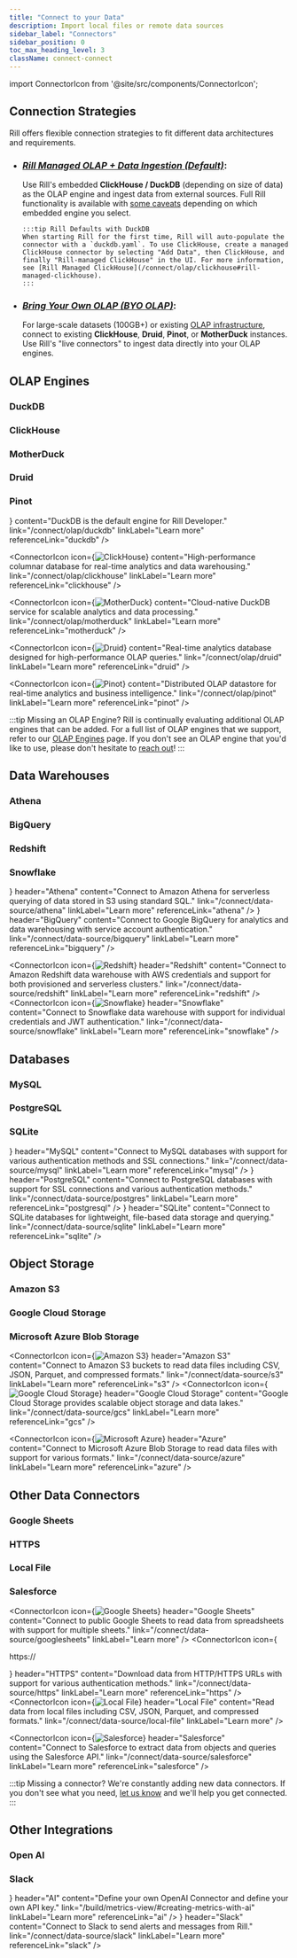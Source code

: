 ```yaml
---
title: "Connect to your Data"
description: Import local files or remote data sources
sidebar_label: "Connectors"
sidebar_position: 0
toc_max_heading_level: 3
className: connect-connect
---
```


<!-- WARNING: There are links to this page in source code. If you move it, find and replace the links and consider adding a redirect in docusaurus.config.js. -->

import ConnectorIcon from '@site/src/components/ConnectorIcon';

## Connection Strategies

Rill offers flexible connection strategies to fit different data architectures and requirements.

- ### _[Rill Managed OLAP + Data Ingestion (Default)](/connect/data-source)_:
  
  Use Rill's embedded **ClickHouse / DuckDB** (depending on size of data) as the OLAP engine and ingest data from external sources. Full Rill functionality is available with [some caveats](/connect/data-source#managed-olap-engine-caveats) depending on which embedded engine you select.
 
      :::tip Rill Defaults with DuckDB
      When starting Rill for the first time, Rill will auto-populate the connector with a `duckdb.yaml`. To use ClickHouse, create a managed ClickHouse connector by selecting "Add Data", then ClickHouse, and finally "Rill-managed ClickHouse" in the UI. For more information, see [Rill Managed ClickHouse](/connect/olap/clickhouse#rill-managed-clickhouse).
      :::

- ### _[Bring Your Own OLAP (BYO OLAP)](/connect/olap)_: 
  
  For large-scale datasets (100GB+) or existing [OLAP infrastructure](/connect/olap#what-is-olap), connect to existing **ClickHouse**, **Druid**, **Pinot**, or **MotherDuck** instances. Use Rill's "live connectors" to ingest data directly into your OLAP engines.

## OLAP Engines

### DuckDB
### ClickHouse
### MotherDuck
### Druid
### Pinot

<div className="connector-icon-grid">
  <ConnectorIcon
    icon={<img src="/img/connect/icons/Logo-DuckDB.svg" alt="DuckDB" />}
    content="DuckDB is the default engine for Rill Developer."
    link="/connect/olap/duckdb"
    linkLabel="Learn more"
    referenceLink="duckdb"
  />

  <ConnectorIcon
    icon={<img src="/img/connect/icons/Logo-Clickhouse.svg" alt="ClickHouse" />}
    content="High-performance columnar database for real-time analytics and data warehousing."
    link="/connect/olap/clickhouse"
    linkLabel="Learn more"
    referenceLink="clickhouse"
  />

  <ConnectorIcon
    icon={<img src="/img/connect/icons/Logo-Motherduck.svg" alt="MotherDuck" />}
    content="Cloud-native DuckDB service for scalable analytics and data processing."
    link="/connect/olap/motherduck"
    linkLabel="Learn more"
    referenceLink="motherduck"
  />

  <ConnectorIcon
    icon={<img src="/img/connect/icons/Logo-Druid.svg" alt="Druid" />}
    content="Real-time analytics database designed for high-performance OLAP queries."
    link="/connect/olap/druid"
    linkLabel="Learn more"
    referenceLink="druid"
  />

  <ConnectorIcon
    icon={<img src="/img/connect/icons/Logo-Pinot.svg" alt="Pinot" />}
    content="Distributed OLAP datastore for real-time analytics and business intelligence."
    link="/connect/olap/pinot"
    linkLabel="Learn more"
    referenceLink="pinot"
  />
</div>

:::tip Missing an OLAP Engine?
Rill is continually evaluating additional OLAP engines that can be added. For a full list of OLAP engines that we support, refer to our [OLAP Engines](/connect/olap) page. If you don't see an OLAP engine that you'd like to use, please don't hesitate to [reach out](/contact)!
:::


## Data Warehouses

### Athena
### BigQuery
### Redshift
### Snowflake

<div className="connector-icon-grid">
  <ConnectorIcon
    icon={<img src="/img/connect/icons/Logo-Athena.svg" alt="Athena" />}
    header="Athena"
    content="Connect to Amazon Athena for serverless querying of data stored in S3 using standard SQL."
    link="/connect/data-source/athena"
    linkLabel="Learn more"
    referenceLink="athena"
  />
  <ConnectorIcon
    icon={<img src="/img/connect/icons/Logo-Bigquery.svg" alt="BigQuery" />}
    header="BigQuery"
    content="Connect to Google BigQuery for analytics and data warehousing with service account authentication."
    link="/connect/data-source/bigquery"
    linkLabel="Learn more"
    referenceLink="bigquery"
  />

  <ConnectorIcon
    icon={<img src="/img/connect/icons/Logo-Redshift.svg" alt="Redshift" />}
    header="Redshift"
    content="Connect to Amazon Redshift data warehouse with AWS credentials and support for both provisioned and serverless clusters."
    link="/connect/data-source/redshift"
    linkLabel="Learn more"
    referenceLink="redshift"
  />
  <ConnectorIcon
    icon={<img src="/img/connect/icons/Logo-Snowflake.svg" alt="Snowflake" />}
    header="Snowflake"
    content="Connect to Snowflake data warehouse with support for individual credentials and JWT authentication."
    link="/connect/data-source/snowflake"
    linkLabel="Learn more"
    referenceLink="snowflake"
  />

</div>

## Databases
### MySQL
### PostgreSQL
### SQLite

<div className="connector-icon-grid">
  <ConnectorIcon
    icon={<img src="/img/connect/icons/Logo-mysql.svg" alt="MySQL" />}
    header="MySQL"
    content="Connect to MySQL databases with support for various authentication methods and SSL connections."
    link="/connect/data-source/mysql"
    linkLabel="Learn more"
    referenceLink="mysql"
  />
  <ConnectorIcon
    icon={<img src="/img/connect/icons/Logo-Postgres.svg" alt="PostgreSQL" />}
    header="PostgreSQL"
    content="Connect to PostgreSQL databases with support for SSL connections and various authentication methods."
    link="/connect/data-source/postgres"
    linkLabel="Learn more"
    referenceLink="postgresql"
  />
  <ConnectorIcon
    icon={<img src="/img/connect/icons/Logo-SQLite.svg" alt="SQLite" />}
    header="SQLite"
    content="Connect to SQLite databases for lightweight, file-based data storage and querying."
    link="/connect/data-source/sqlite"
    linkLabel="Learn more"
    referenceLink="sqlite"
  />
</div>


## Object Storage

### Amazon S3
### Google Cloud Storage
### Microsoft Azure Blob Storage



<div className="connector-icon-grid">

  <ConnectorIcon
    icon={<img src="/img/connect/icons/Logo-S3.svg" alt="Amazon S3" />}
    header="Amazon S3"
    content="Connect to Amazon S3 buckets to read data files including CSV, JSON, Parquet, and compressed formats."
    link="/connect/data-source/s3"
    linkLabel="Learn more"
    referenceLink="s3"
  />
    <ConnectorIcon
    icon={<img src="/img/connect/icons/Logo-GCS.svg" alt="Google Cloud Storage" />}
    header="Google Cloud Storage"
    content="Google Cloud Storage provides scalable object storage and data lakes."
    link="/connect/data-source/gcs"
    linkLabel="Learn more"
    referenceLink="gcs"
  />

  <ConnectorIcon
    icon={<img src="/img/connect/icons/Logo-Azure.svg" alt="Microsoft Azure" />}
    header="Azure"
    content="Connect to Microsoft Azure Blob Storage to read data files with support for various formats."
    link="/connect/data-source/azure"
    linkLabel="Learn more"
    referenceLink="azure"
  />


</div>

## Other Data Connectors

### Google Sheets
### HTTPS
### Local File
### Salesforce


<div className="connector-icon-grid">

  <ConnectorIcon
    icon={<img src="/img/connect/icons/Logo-Sheets.svg" alt="Google Sheets" className="sheets-icon" />}
    header="Google Sheets"
    content="Connect to public Google Sheets to read data from spreadsheets with support for multiple sheets."
    link="/connect/data-source/googlesheets"
    linkLabel="Learn more"
  />
  <ConnectorIcon
    icon={<p className="https-icon">https:// </p>}
    header="HTTPS"
    content="Download data from HTTP/HTTPS URLs with support for various authentication methods."
    link="/connect/data-source/https"
    linkLabel="Learn more"
    referenceLink="https"
  />
  <ConnectorIcon
    icon={<img src="/img/connect/icons/Logo-Local.svg" alt="Local File" />}
    header="Local File"
    content="Read data from local files including CSV, JSON, Parquet, and compressed formats."
    link="/connect/data-source/local-file"
    linkLabel="Learn more"
  />

  <ConnectorIcon
    icon={<img src="/img/connect/icons/Logo-Salesforce.svg" alt="Salesforce" />}
    header="Salesforce"
    content="Connect to Salesforce to extract data from objects and queries using the Salesforce API."
    link="/connect/data-source/salesforce"
    linkLabel="Learn more"
    referenceLink="salesforce"
  />

</div>

:::tip Missing a connector?
We're constantly adding new data connectors. If you don't see what you need, [let us know](/contact) and we'll help you get connected.
:::

## Other Integrations

### Open AI
### Slack


<div className="connector-icon-grid">
  <ConnectorIcon
    icon={<img src="/img/connect/icons/Logo-AI.svg" alt="AI" className="sheets-icon" />}
    header="AI"
    content="Define your own OpenAI Connector and define your own API key."
    link="/build/metrics-view/#creating-metrics-with-ai"
    linkLabel="Learn more"
    referenceLink="ai"
  />
  <ConnectorIcon
    icon={<img src="/img/connect/icons/Logo-Slack.svg" alt="Slack" className="sheets-icon" />}
    header="Slack"
    content="Connect to Slack to send alerts and messages from Rill."
    link="/connect/data-source/slack"
    linkLabel="Learn more"
    referenceLink="slack"
  />
</div>


